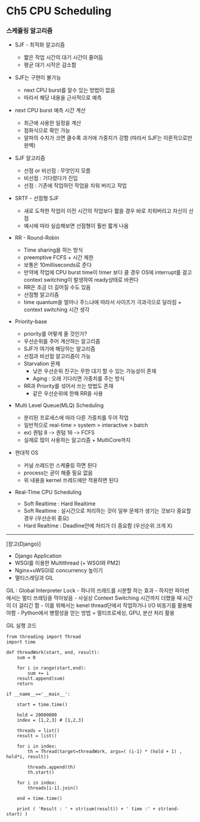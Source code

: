 # Ch5 CPU Scheduling

### 스케쥴링 알고리즘

- SJF - 최적화 알고리즘
	- 짧은 작업 시간의 대기 시간이 줄어듬
	- 평균 대기 시작은 감소함

- SJF는 구현이 불가능
    - next CPU burst를 알수 있는 방법이 없음
    - 따라서 해당 내용을 근사적으로 예측

- next CPU burst 예측 시간 계산
	- 최근에 사용한 일정을 계산
	- 점화식으로 확인 가능
	- 알파의 수치가 크면 클수록 과거에 가중치가 강함 (따라서 SJF는 이론적으로만 완벽)

- SJF 알고리즘
	- 선점 or 비선점 : 무엇인지 모름	
	- 비선점 : 기다렸다가 진입
	- 선점 : 기존에 작업하던 작업을 치워 버리고 작업

- SRTF - 선점형 SJF
    - 새로 도착한 작업이 이전 시간의 작업보다 짧을 경우 바로 치워버리고 자신이 선점
    - 예시에 따라 실습해보면 선점형이 훨씬 짧게 나옴

- RR - Round-Robin
	- Time sharing을 하는 방식
	- preemptive FCFS + 시간 제한
	- 보통은 10milliseconds로 준다
	- 만약에 작업에 CPU burst time이 timer 보다 클 경우 OS에 interrupt를 걸고 context switching이 발생하여 ready상태로 바뀐다
	- RR은 조금 더 길어질 수도 있음
	- 선점형 알고리즘
	- time quantum을 얼마나 주느냐에 따라서 사이즈가 극과극으로 달라짐 + context switching 시간 생각

- Priority-base
	- priority를 어떻게 줄 것인가?
	- 우선순위를 주어 계산하는 알고리즘
	- SJF가 여기에 해당하는 알고리즘
	- 선점과 비선점 알고리즘이 가능
	- Starvation 문제
		- 낮은 우선순위 친구는 무한 대기 할 수 있는 가능성이 존재
		- Aging : 오래 기다리면 가중치를 주는 방식
	- RR과 Priority를 섞어서 쓰는 방법도 존재	
		- 같은 우선순위에 한해 RR을 사용

- Multi Level Queue(MLQ) Scheduling
	- 분리된 프로세스에 따라 다른 가중치를 두어 작업
	- 일반적으로 real-time > system > interactive > batch
	- ex) 퀀텀 8 -> 퀀텀 16 -> FCFS
	- 실제로 많이 사용하는 알고리즘 + MultiCore까지

- 현대적 OS
	- 커널 쓰레드만 스케쥴링 하면 된다 
	- process는 굳이 해줄 필요 없음
	- 위 내용을 kernel 쓰레드에만 적용하면 된다

- Real-TIme CPU Scheduling
	- Soft Realtime : Hard Realtime
	- Soft Realtime : 실시간으로 처리하는 것이 일부 문제가 생기는 것보다 중요할 경우 (우선순위 중요)
	- Hard Realtime : Deadline안에 처리가 더 중요함 (우선순위 크게 X)

--------

[장고(Django)]
- Django Application
- WSGI를 이용한 Multithread (+ WSGI와 PM2)
- Nginx+uWSGI로 concurrency 높이기
- 멀티스레딩과 GIL

GIL : Global Interpreter Lock
	- 하나의 쓰레드를 시분할 하는 효과
	- 하지만 파이썬에서는 멀티 쓰레딩을 막아놨음
	- 사실상 Context Switching 시간까지 더했을 때 시간이 더 걸리긴 함
	- 이를 위해서는 kenel thread단에서 작업하거나 I/O 비동기를 활용해야함
	- Python에서 병렬성을 얻는 방법 = 멀티프로세싱, GPU, 분산 처리 활용

GIL 실행 코드

```
from threading import Thread
import time

def threadWork(start, end, result):
    sum = 0

    for i in range(start,end):
        sum += i
    result.append(sum)
    return

if __name__=='__main__':

    start = time.time()

    hold = 20000000
    index = [1,2,3] # [1,2,3]

    threads = list()
    result = list()

    for i in index:
        th = Thread(target=threadWork, args=( (i-1) * (hold + 1) , hold*i, result))

        threads.append(th)
        th.start()

    for i in index:
        threads[i-1].join()

    end = time.time()
    
    print ( 'Result : ' + str(sum(result)) + ' time :' + str(end-start) )

```















